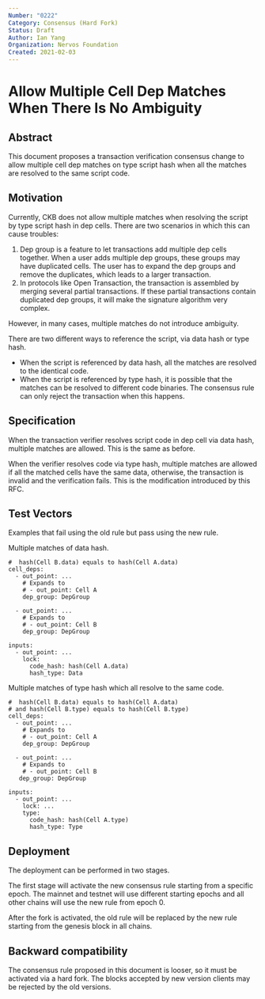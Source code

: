 ```yaml
---
Number: "0222"
Category: Consensus (Hard Fork)
Status: Draft
Author: Ian Yang
Organization: Nervos Foundation
Created: 2021-02-03
---
```


# Allow Multiple Cell Dep Matches When There Is No Ambiguity

## Abstract

This document proposes a transaction verification consensus change to allow multiple cell dep matches on type script hash when all the matches are resolved to the same script code.

## Motivation

Currently, CKB does not allow multiple matches when resolving the script by type script hash in dep cells. There are two scenarios in which this can cause troubles:

1. Dep group is a feature to let transactions add multiple dep cells together. When a user adds multiple dep groups, these groups may have duplicated cells. The user has to expand the dep groups and remove the duplicates, which leads to a larger transaction.
2. In protocols like Open Transaction, the transaction is assembled by merging several partial transactions. If these partial transactions contain duplicated dep groups, it will make the signature algorithm very complex.

However, in many cases, multiple matches do not introduce ambiguity.

There are two different ways to reference the script, via data hash or type hash.

* When the script is referenced by data hash, all the matches are resolved to the identical code.
* When the script is referenced by type hash, it is possible that the matches can be resolved to different code binaries. The consensus rule can only reject the transaction when this happens.

## Specification

When the transaction verifier resolves script code in dep cell via data hash, multiple matches are allowed. This is the same as before.

When the verifier resolves code via type hash, multiple matches are allowed if all the matched cells have the same data, otherwise, the transaction is invalid and the verification fails. This is the modification introduced by this RFC.

## Test Vectors

Examples that fail using the old rule but pass using the new rule.

Multiple matches of data hash.

```
#  hash(Cell B.data) equals to hash(Cell A.data)
cell_deps:
  - out_point: ...
    # Expands to
    # - out_point: Cell A
    dep_group: DepGroup

  - out_point: ...
    # Expands to
    # - out_point: Cell B
    dep_group: DepGroup

inputs:
  - out_point: ...
    lock:
      code_hash: hash(Cell A.data)
      hash_type: Data
```

Multiple matches of type hash which all resolve to the same code.

```
#  hash(Cell B.data) equals to hash(Cell A.data)
# and hash(Cell B.type) equals to hash(Cell B.type)
cell_deps:
  - out_point: ...
    # Expands to
    # - out_point: Cell A
    dep_group: DepGroup

  - out_point: ...
    # Expands to
    # - out_point: Cell B
   dep_group: DepGroup

inputs:
  - out_point: ...
    lock: ...
    type:
      code_hash: hash(Cell A.type)
      hash_type: Type
```

## Deployment

The deployment can be performed in two stages.

The first stage will activate the new consensus rule starting from a specific epoch. The mainnet and testnet will use different starting epochs and all other chains will use the new rule from epoch 0.

After the fork is activated, the old rule will be replaced by the new rule starting from the genesis block in all chains.

## Backward compatibility

The consensus rule proposed in this document is looser, so it must be activated via a hard fork. The blocks accepted by new version clients may be rejected by the old versions.
